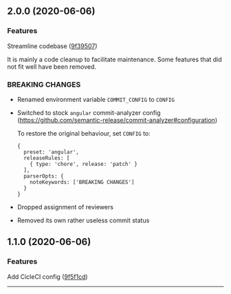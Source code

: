 ## 2.0.0 (2020-06-06)

### Features


Streamline codebase ([9f39507](https://github.com/scherermichael/conventional-mergebot/commit/9f39507))

It is mainly a code cleanup to facilitate maintenance. Some features that did not fit well have been removed.


### BREAKING CHANGES

- Renamed environment variable `COMMIT_CONFIG` to `CONFIG`

- Switched to stock `angular` commit-analyzer config (https://github.com/semantic-release/commit-analyzer#configuration)

    To restore the original behaviour, set `CONFIG` to:

    ```
    {
      preset: 'angular',
      releaseRules: [
        { type: 'chore', release: 'patch' }
      ],
      parserOpts: {
        noteKeywords: ['BREAKING CHANGES']
      }
    }
    ```

- Dropped assignment of reviewers

- Removed its own rather useless commit status

## 1.1.0 (2020-06-06)

### Features


Add CicleCI config ([9f5f1cd](https://github.com/scherermichael/conventional-mergebot/commit/9f5f1cd))



---
